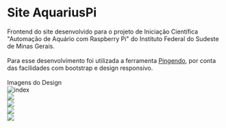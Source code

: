 # Site AquariusPi


Frontend do site desenvolvido para o projeto de Iniciação Científica "Automação de Aquário com Raspberry Pi" do Instituto Federal do Sudeste de Minas Gerais. <br><br>
Para esse desenvolvimento foi utilizada a ferramenta [Pingendo](https://pingendo.com/), por conta das facilidades com bootstrap e design responsivo.<br><br>
Imagens do Design <br>
![index](https://image.ibb.co/gQCG5o/index1.jpg) <br>
![](https://image.ibb.co/eP4ky8/index2.jpg) <br>
![](https://image.ibb.co/gDrXd8/index3.jpg) <br>
![](https://image.ibb.co/dkJpQo/login.jpg) <br>
![](https://image.ibb.co/jaq3ko/cadastro.jpg)

